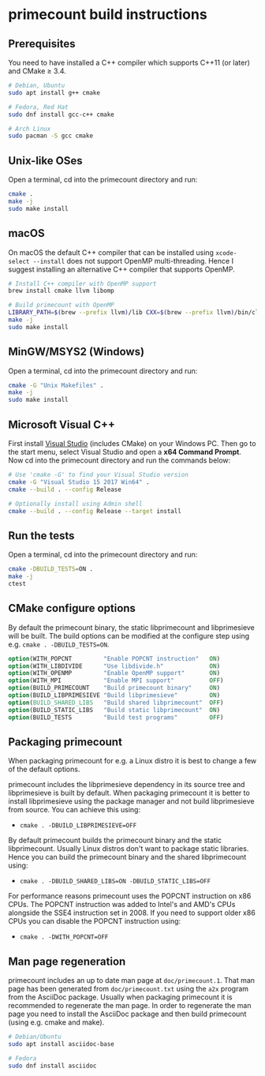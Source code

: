 # primecount build instructions

## Prerequisites

You need to have installed a C++ compiler which supports C++11 (or later) and CMake ≥ 3.4.

```bash
# Debian, Ubuntu
sudo apt install g++ cmake

# Fedora, Red Hat
sudo dnf install gcc-c++ cmake

# Arch Linux
sudo pacman -S gcc cmake
```

## Unix-like OSes

Open a terminal, cd into the primecount directory and run:

```bash
cmake .
make -j
sudo make install
```

## macOS

On macOS the default C++ compiler that can be installed using ```xcode-select --install```
does not support OpenMP multi-threading. Hence I suggest installing an alternative
C++ compiler that supports OpenMP.

```bash
# Install C++ compiler with OpenMP support
brew install cmake llvm libomp

# Build primecount with OpenMP
LIBRARY_PATH=$(brew --prefix llvm)/lib CXX=$(brew --prefix llvm)/bin/clang++ cmake .
make -j
sudo make install
```

## MinGW/MSYS2 (Windows)

Open a terminal, cd into the primecount directory and run:

```bash
cmake -G "Unix Makefiles" .
make -j
sudo make install
```

## Microsoft Visual C++

First install [Visual Studio](https://visualstudio.microsoft.com/downloads/)
(includes CMake) on your Windows PC. Then go to the start menu, select Visual
Studio and open a **x64 Command Prompt**. Now cd into the primecount directory
and run the commands below:

```bash
# Use 'cmake -G' to find your Visual Studio version
cmake -G "Visual Studio 15 2017 Win64" .
cmake --build . --config Release

# Optionally install using Admin shell
cmake --build . --config Release --target install
```

## Run the tests

Open a terminal, cd into the primecount directory and run:

```bash
cmake -DBUILD_TESTS=ON .
make -j
ctest
```

## CMake configure options

By default the primecount binary, the static libprimecount and
libprimesieve will be built. The build options can be modified at
the configure step using e.g. ```cmake . -DBUILD_TESTS=ON```.

```CMake
option(WITH_POPCNT         "Enable POPCNT instruction"   ON)
option(WITH_LIBDIVIDE      "Use libdivide.h"             ON)
option(WITH_OPENMP         "Enable OpenMP support"       ON)
option(WITH_MPI            "Enable MPI support"          OFF)
option(BUILD_PRIMECOUNT    "Build primecount binary"     ON)
option(BUILD_LIBPRIMESIEVE "Build libprimesieve"         ON)
option(BUILD_SHARED_LIBS   "Build shared libprimecount"  OFF)
option(BUILD_STATIC_LIBS   "Build static libprimecount"  ON)
option(BUILD_TESTS         "Build test programs"         OFF)
```

## Packaging primecount

When packaging primecount for e.g. a Linux distro it is best to change
a few of the default options.

primecount includes the libprimesieve dependency in its source tree and
libprimesieve is built by default. When packaging primecount it is better
to install libprimesieve using the package manager and not build
libprimesieve from source. You can achieve this using:

* ```cmake . -DBUILD_LIBPRIMESIEVE=OFF```

By default primecount builds the primecount binary and the static
libprimecount. Usually Linux distros don't want to package static
libraries. Hence you can build the primecount binary and the shared
libprimecount using:

* ```cmake . -DBUILD_SHARED_LIBS=ON -DBUILD_STATIC_LIBS=OFF```

For performance reasons primecount uses the POPCNT instruction on
x86 CPUs. The POPCNT instruction was added to Intel's and AMD's CPUs
alongside the SSE4 instruction set in 2008. If you need to support
older x86 CPUs you can disable the POPCNT instruction using:

* ```cmake . -DWITH_POPCNT=OFF```

## Man page regeneration

primecount includes an up to date man page at ```doc/primecount.1```.
That man page has been generated from ```doc/primecount.txt``` using
the ```a2x``` program from the AsciiDoc package. Usually when packaging
primecount it is recommended to regenerate the man page. In order to
regenerate the man page you need to install the AsciiDoc package and
then build primecount (using e.g. cmake and make).

```bash
# Debian/Ubuntu
sudo apt install asciidoc-base

# Fedora
sudo dnf install asciidoc
```
